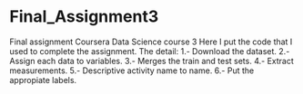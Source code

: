 # Final_Assignment3
Final assignment Coursera Data Science course 3
Here I put the code that I used to complete the assignment. The detail:
1.- Download the dataset.
2.- Assign each data to variables.
3.- Merges the train and test sets.
4.- Extract measurements.
5.- Descriptive activity name to name.
6.- Put the appropiate labels.

